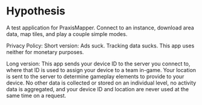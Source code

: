 # Hypothesis
A test application for PraxisMapper. Connect to an instance, download area data, map tiles, and play a couple simple modes.


Privacy Policy:
Short version: Ads suck. Tracking data sucks. This app uses neither for monetary purposes.

Long version: This app sends your device ID to the server you connect to, where that ID is used to assign your device to a team in-game. Your location is sent to the server to determine gameplay elements to provide to your device. No other data is collected or stored on an individual level, no activity data is aggregated, and your device ID and location are never used at the same time on a request. 
